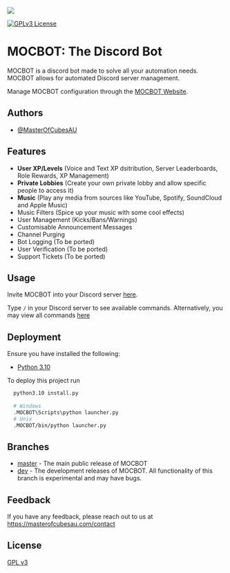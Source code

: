
![](https://mocbot.masterofcubesau.com/static/media/github_banner_slim.png)

[![GPLv3 License](https://img.shields.io/badge/License-GPL%20v3-yellow.svg)](https://opensource.org/licenses/)

# MOCBOT: The Discord Bot

MOCBOT is a discord bot made to solve all your automation needs. MOCBOT allows for automated Discord server management.

Manage MOCBOT configuration through the [MOCBOT Website](https://mocbot.masterofcubesau.com/).



## Authors

- [@MasterOfCubesAU](https://www.github.com/MasterOfCubesAU)


## Features

- **User XP/Levels** (Voice and Text XP dsitribution, Server Leaderboards, Role Rewards, XP Management)
- **Private Lobbies** (Create your own private lobby and allow specific people to access it)
- **Music** (Play any media from sources like YouTube, Spotify, SoundCloud and Apple Music)
- Music Filters (Spice up your music with some cool effects)
- User Management (Kicks/Bans/Warnings)
- Customisable Announcement Messages
- Channel Purging
- Bot Logging (To be ported)
- User Verification (To be ported)
- Support Tickets (To be ported)


## Usage

Invite MOCBOT into your Discord server [here](https://discord.com/api/oauth2/authorize?client_id=417962459811414027&permissions=8&scope=bot%20applications.commands).

Type `/` in your Discord server to see available commands. Alternatively, you may view all commands [here](https://mocbot.masterofcubesau.com/commands)



## Deployment

Ensure you have installed the following:

- [Python 3.10](https://www.python.org/downloads/release/python-3108/)

To deploy this project run

```bash
  python3.10 install.py
  
  # Windows
  .MOCBOT\Scripts\python launcher.py
  # Unix
  .MOCBOT/bin/python launcher.py
```


## Branches

- [master](https://github.com/MasterOfCubesAU/MOCBOT/tree/master) - The main public release of MOCBOT
- [dev](https://github.com/MasterOfCubesAU/MOCBOT/branches/all?query=dev) - The development releases of MOCBOT. All functionality of this branch is experimental and may have bugs.
## Feedback

If you have any feedback, please reach out to us at https://masterofcubesau.com/contact


## License

[GPL v3](https://choosealicense.com/licenses/gpl-3.0/)

